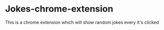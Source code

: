 # Jokes-chrome-extension
This is a chrome extension which will show random jokes every it's clicked
